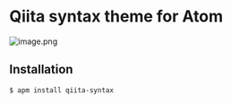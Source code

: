 # Qiita syntax theme for Atom

![image.png](https://qiita-image-store.s3.amazonaws.com/0/6598/69797c7a-487a-954d-5f1d-d3512c5b95b4.png)

## Installation

```
$ apm install qiita-syntax
```
